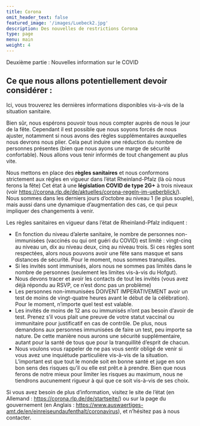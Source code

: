 ```yaml
---
title: Corona
omit_header_text: false
featured_image: '/images/Luebeck2.jpg'
description: Des nouvelles de restrictions Corona
type: page
menu: main
weight: 4
---
```


Deuxième partie : Nouvelles information sur le COVID

## Ce que nous allons potentiellement devoir considérer :

Ici, vous trouverez les dernières informations disponibles vis-à-vis de la situation sanitaire. 

Bien sûr, nous espérons pouvoir tous nous compter auprès de nous le jour de la fête. Cependant il est possible que nous soyons forcés de nous ajuster, notamment 
si nous avons des règles supplémentaires auxquelles nous devrons nous plier. Cela peut induire une réduction du nombre de personnes présentes (bien que nous ayons 
une marge de sécurité confortable). Nous allons vous tenir informés de tout changement au plus vite. 

Nous mettons en place des **règles sanitaires** et nous conformons strictement aux règles en vigueur dans l’état Rheinland-Pfalz (là où nous ferons la fête) Cet état 
à une **législation COVID de type 2G+** à trois niveaux (voir  https://corona.rlp.de/de/aktuelles/corona-regeln-im-ueberblick/). Nous sommes dans les derniers jours 
d’octobre au niveau 1 (le plus souple), mais aussi dans une dynamique d’augmentation des cas, ce qui peux impliquer des changements à venir.<br>

Les règles sanitaires en vigueur dans l’état de Rheinland-Pfalz indiquent :

- En fonction du niveau d’alerte sanitaire, le nombre de personnes non-immunisées (vaccinés ou qui ont guéri du COVID) est limité : vingt-cinq au niveau un, 
dix au niveau deux, cinq au niveau trois. Si ces règles sont respectées, alors nous pouvons avoir une fête sans masque et sans distances de sécurité. Pour le moment, 
nous sommes tranquilles.
- Si les invités sont immunisés, alors nous ne sommes pas limités dans le nombre de personnes (seulement les limites vis-à-vis du Hofgut).
- Nous devons tracer et avoir les contacts de tout les invités (vous avez déjà répondu au RSVP, ce n’est donc pas un problème)
- Les personnes non-immunisées DOIVENT IMPERATIVEMENT avoir un test de moins de vingt-quatre heures avant le début de la célébration). Pour le moment, n’importe 
quel test est valable.
- Les invités de moins de 12 ans ou immunisés n’ont pas besoin d’avoir de test. Prenez s’il vous plait une preuve de votre statut vaccinal ou immunitaire pour 
justificatif en cas de contrôle. De plus, nous demandons aux personnes immunisées de faire un test, peu importe sa nature. De cette manière nous aurons une sécurité 
supplémentaire, autant pour la santé de tous que pour la tranquillité d’esprit de chacun.
 - Nous voulons vous rappeler de ne pas vous sentir obligé de venir si vous avez une inquiétude particulière vis-à-vis de la situation. L’important est que tout le 
 monde soit en bonne santé et juge en son bon sens des risques qu’il ou elle est prêt.e à prendre. Bien que nous ferons de notre mieux pour limiter les risques au 
 maximum, nous ne tiendrons aucunement rigueur à qui que ce soit vis-à-vis de ses choix. 
 
Si vous avez besoin de plus d’information, visitez le site de l’état (en Allemand : https://corona.rlp.de/de/startseite/) ou sur la page du gouvernement 
(en Anglais : https://www.auswaertiges-amt.de/en/einreiseundaufenthalt/coronavirus), et n’hésitez pas à nous contacter.
